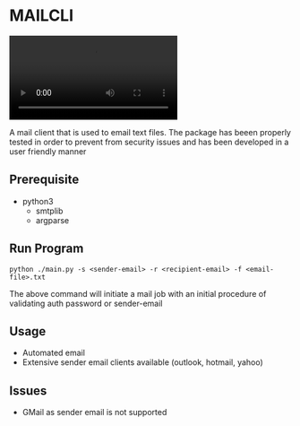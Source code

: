 # MAILCLI

![Demo Video](static/video.mp4)

A mail client that is used to email text files. The package has beeen properly tested in order to prevent from security issues and has been developed in a user friendly manner

## Prerequisite

- python3
  - smtplib
  - argparse

## Run Program 

`python ./main.py -s <sender-email> -r <recipient-email> -f <email-file>.txt` 

The above command will initiate a mail job with an initial procedure of validating auth password or sender-email 

## Usage 

- Automated email 
- Extensive sender email clients available (outlook, hotmail, yahoo)

## Issues 

- GMail as sender email is not supported
